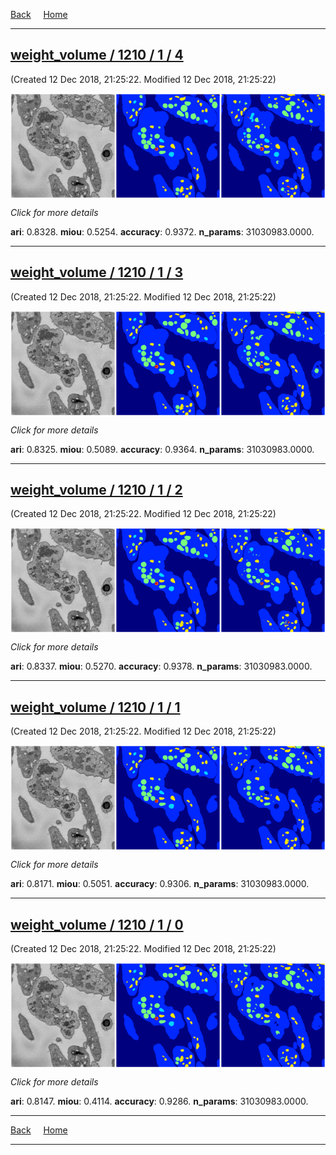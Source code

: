 [Back](..)&nbsp;&nbsp;&nbsp;&nbsp;&nbsp;[Home](leapmanlab.github.io/snapshots)

---

<div class="thumbnail"><a href="4"><h2>weight_volume / 1210 / 1 / 4</h2></a><p>(Created 12 Dec 2018, 21:25:22. Modified 12 Dec 2018, 21:25:22)
</p><a href="4"><img src="4/media/summary.png" align="center"></a><p>
<i>Click for more details</i>
</p></div>

**ari**: 0.8328. **miou**: 0.5254. **accuracy**: 0.9372. **n_params**: 31030983.0000. 

---

<div class="thumbnail"><a href="3"><h2>weight_volume / 1210 / 1 / 3</h2></a><p>(Created 12 Dec 2018, 21:25:22. Modified 12 Dec 2018, 21:25:22)
</p><a href="3"><img src="3/media/summary.png" align="center"></a><p>
<i>Click for more details</i>
</p></div>

**ari**: 0.8325. **miou**: 0.5089. **accuracy**: 0.9364. **n_params**: 31030983.0000. 

---

<div class="thumbnail"><a href="2"><h2>weight_volume / 1210 / 1 / 2</h2></a><p>(Created 12 Dec 2018, 21:25:22. Modified 12 Dec 2018, 21:25:22)
</p><a href="2"><img src="2/media/summary.png" align="center"></a><p>
<i>Click for more details</i>
</p></div>

**ari**: 0.8337. **miou**: 0.5270. **accuracy**: 0.9378. **n_params**: 31030983.0000. 

---

<div class="thumbnail"><a href="1"><h2>weight_volume / 1210 / 1 / 1</h2></a><p>(Created 12 Dec 2018, 21:25:22. Modified 12 Dec 2018, 21:25:22)
</p><a href="1"><img src="1/media/summary.png" align="center"></a><p>
<i>Click for more details</i>
</p></div>

**ari**: 0.8171. **miou**: 0.5051. **accuracy**: 0.9306. **n_params**: 31030983.0000. 

---

<div class="thumbnail"><a href="0"><h2>weight_volume / 1210 / 1 / 0</h2></a><p>(Created 12 Dec 2018, 21:25:22. Modified 12 Dec 2018, 21:25:22)
</p><a href="0"><img src="0/media/summary.png" align="center"></a><p>
<i>Click for more details</i>
</p></div>

**ari**: 0.8147. **miou**: 0.4114. **accuracy**: 0.9286. **n_params**: 31030983.0000. 

---

[Back](..)&nbsp;&nbsp;&nbsp;&nbsp;&nbsp;[Home](leapmanlab.github.io/snapshots)

---